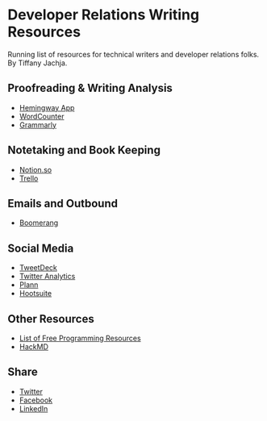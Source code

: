 # Developer Relations Writing Resources

Running list of resources for technical writers and developer relations folks. By Tiffany Jachja. 


Proofreading & Writing Analysis
---
- [Hemingway App](http://www.hemingwayapp.com/)
- [WordCounter](https://wordcounter.net/)
- [Grammarly](https://app.grammarly.com/)

Notetaking and Book Keeping
---
- [Notion.so](notion.so/)
- [Trello](https://trello.com/)

Emails and Outbound
---
- [Boomerang](https://boomerangapp.com/)

Social Media
---
- [TweetDeck](https://tweetdeck.twitter.com/)
- [Twitter Analytics](https://analytics.twitter.com/)
- [Plann](https://www.plannthat.com)
- [Hootsuite](https://www.hootsuite.com/plans/free)

Other Resources
---
- [List of Free Programming Resources ](https://ebookfoundation.github.io/free-programming-books/)
- [HackMD](https://hackmd.io)

Share
---
- [Twitter](http://twitter.com/share?text=Developer+Relations+Writing+Resources+by+@tiffanyjachja&url=https://github.com/tiffanyjachja/writing-resources)
- [Facebook](http://www.facebook.com/sharer.php?u=https://github.com/tiffanyjachja/writing-resources&p[title]=Developer+Relations+Writing+Resources)
- [LinkedIn](https://www.linkedin.com/shareArticle?mini=true&url=https://github.com/tiffanyjachja/writing-resources&title=[Developer+Relations+Writing+Resources+by+@tiffanyjachja)



